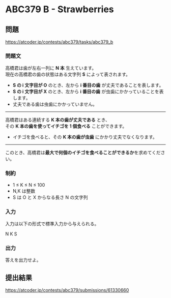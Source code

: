 # ABC379 B - Strawberries

## 問題
https://atcoder.jp/contests/abc379/tasks/abc379_b

### 問題文

高橋君は歯が左右一列に **N 本** 生えています。  
現在の高橋君の歯の状態はある文字列 **S** によって表されます。

- **S の i 文字目が O** のとき、左から **i 番目の歯** が丈夫であることを表します。
- **S の i 文字目が X** のとき、左から **i 番目の歯** が虫歯にかかっていることを表します。
- 丈夫である歯は虫歯にかかっていません。

---

高橋君はある連続する **K 本の歯が丈夫である** とき、  
その **K 本の歯を使ってイチゴを 1 個食べる** ことができます。

- イチゴを食べると、その **K 本の歯が虫歯** にかかり丈夫でなくなります。

---

このとき、高橋君は**最大で何個のイチゴを食べることができるか**を求めてください。

### 制約

 - 1 ≤ K ≤ N ≤ 100
 - N,K は整数
 - S は O と X からなる長さ N の文字列

### 入力

入力は以下の形式で標準入力から与えられる。

N K
S

### 出力

答えを出力せよ。

## 提出結果

https://atcoder.jp/contests/abc379/submissions/61330660
